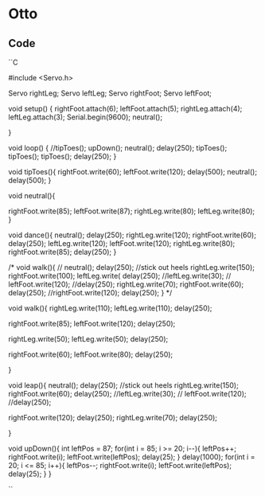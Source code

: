 # Otto

## Code
``C

#include <Servo.h>

Servo rightLeg;
Servo leftLeg;
Servo rightFoot;
Servo leftFoot;

void setup() {
 rightFoot.attach(6);
 leftFoot.attach(5);
 rightLeg.attach(4);
 leftLeg.attach(3);
 Serial.begin(9600);
 neutral();

}

void loop() { 
//tipToes(); 
upDown();
neutral();
delay(250);
tipToes();
tipToes();
tipToes();
delay(250); }

void tipToes(){
rightFoot.write(60);
leftFoot.write(120);
delay(500);
neutral();
delay(500);
}

void neutral(){

rightFoot.write(85);
leftFoot.write(87);
rightLeg.write(80);
leftLeg.write(80);
}

void dance(){
  neutral();
  delay(250);
  rightLeg.write(120);
  rightFoot.write(60);
  delay(250);
  leftLeg.write(120);
  leftFoot.write(120);
  rightLeg.write(80);
  rightFoot.write(85);
  delay(250);
}

/*
void walk(){ 
// neutral();
delay(250);
//stick out heels
rightLeg.write(150);
rightFoot.write(100);
leftLeg.write( delay(250);
//leftLeg.write(30);
// leftFoot.write(120);
//delay(250);
rightLeg.write(70);
rightFoot.write(60);
delay(250);
//rightFoot.write(120);
delay(250);
} 
*/

void walk(){
rightLeg.write(110);
leftLeg.write(110);
delay(250);

rightFoot.write(85);
leftFoot.write(120);
delay(250);

rightLeg.write(50);
leftLeg.write(50);
delay(250);

rightFoot.write(60);
leftFoot.write(80);
delay(250);

}

void leap(){
  neutral();
  delay(250);
//stick out heels 
  rightLeg.write(150);
  rightFoot.write(60);
  delay(250);
  //leftLeg.write(30);
  // leftFoot.write(120);
  //delay(250);

  rightFoot.write(120);
  delay(250);
  rightLeg.write(70);
  delay(250);

}

void upDown(){
  int leftPos = 87;
  for(int i = 85; i >= 20; i--){
    leftPos++;
    rightFoot.write(i);
    leftFoot.write(leftPos);
    delay(25);
} 
delay(1000);
for(int i = 20; i <= 85; i++){
  leftPos--;
  rightFoot.write(i);
  leftFoot.write(leftPos);
  delay(25);
  }
}

``
